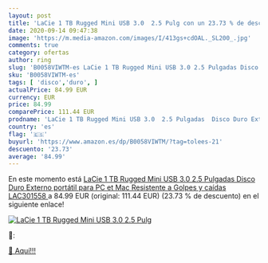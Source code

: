 ```yaml
---
layout: post
title: 'LaCie 1 TB Rugged Mini USB 3.0  2.5 Pulg con un 23.73 % de descuento'
date: 2020-09-14 09:47:38
image: 'https://m.media-amazon.com/images/I/413gs+cdOAL._SL200_.jpg'
comments: true
category: ofertas
author: ring
slug: 'B0058VIWTM-es LaCie 1 TB Rugged Mini USB 3.0 2.5 Pulgadas Disco Duro...'
sku: 'B0058VIWTM-es'
tags: [ 'disco','duro', ]
actualPrice: 84.99 EUR
currency: EUR
price: 84.99
comparePrice: 111.44 EUR
prodname: 'LaCie 1 TB Rugged Mini USB 3.0  2.5 Pulgadas  Disco Duro Externo portátil para PC et Mac  Resistente a Golpes y caídas  LAC301558 '
country: 'es'
flag: '🇪🇸'
buyurl: 'https://www.amazon.es/dp/B0058VIWTM/?tag=tolees-21'
descuento: '23.73'
average: '84.99'
---
```


En este momento está [LaCie 1 TB Rugged Mini USB 3.0  2.5 Pulgadas  Disco Duro Externo portátil para PC et Mac  Resistente a Golpes y caídas  LAC301558 ](https://www.amazon.es/dp/B0058VIWTM/?tag=tolees-21) a 84.99 EUR (original: 111.44 EUR) (23.73 %  de descuento) en el siguiente enlace!

[![LaCie 1 TB Rugged Mini USB 3.0  2.5 Pulg](https://m.media-amazon.com/images/I/413gs+cdOAL._SL200_.jpg)](https://www.amazon.es/dp/B0058VIWTM/?tag=tolees-21)

🔎:


[🛒 Aquí!!!](https://www.amazon.es/dp/B0058VIWTM/?tag=tolees-21)
